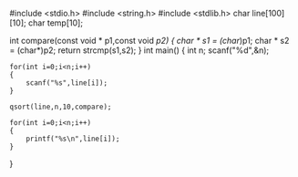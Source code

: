 #include <stdio.h>
#include <string.h>
#include <stdlib.h>
char line[100][10];
char temp[10];

int compare(const void * p1,const void *p2)
{
	char * s1 = (char*)p1;
	char * s2 = (char*)p2;
	return strcmp(s1,s2);
}
int main()
{
	int n;
	scanf("%d",&n);
	
	for(int i=0;i<n;i++)
	{
		scanf("%s",line[i]);
	}
	
	qsort(line,n,10,compare);
	
	for(int i=0;i<n;i++)
	{
		printf("%s\n",line[i]);
	}
}
